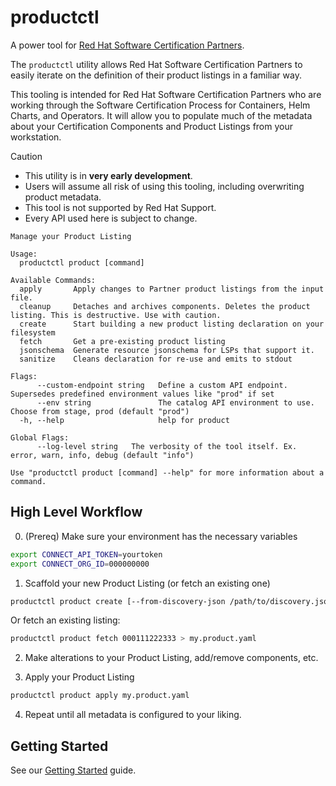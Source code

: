 # productctl

A power tool for [Red Hat Software Certification
Partners](https://connect.redhat.com/en/benefits).

The `productctl` utility allows Red Hat Software Certification Partners to
easily iterate on the definition of their product listings in a familiar way.

This tooling is intended for Red Hat Software Certification Partners who are
working through the Software Certification Process for Containers, Helm Charts,
and Operators. It will allow you to populate much of the metadata about your
Certification Components and Product Listings from your workstation.

> [!CAUTION]
> 
> - This utility is in **very early development**.
> - Users will assume all risk of using this tooling, including overwriting product metadata.
> - This tool is not supported by Red Hat Support.
> - Every API used here is subject to change.


```
Manage your Product Listing

Usage:
  productctl product [command]

Available Commands:
  apply       Apply changes to Partner product listings from the input file.
  cleanup     Detaches and archives components. Deletes the product listing. This is destructive. Use with caution.
  create      Start building a new product listing declaration on your filesystem
  fetch       Get a pre-existing product listing
  jsonschema  Generate resource jsonschema for LSPs that support it.
  sanitize    Cleans declaration for re-use and emits to stdout

Flags:
      --custom-endpoint string   Define a custom API endpoint. Supersedes predefined environment values like "prod" if set
      --env string               The catalog API environment to use. Choose from stage, prod (default "prod")
  -h, --help                     help for product

Global Flags:
      --log-level string   The verbosity of the tool itself. Ex. error, warn, info, debug (default "info")

Use "productctl product [command] --help" for more information about a command.
```

## High Level Workflow

0) (Prereq) Make sure your environment has the necessary variables

```bash
export CONNECT_API_TOKEN=yourtoken
export CONNECT_ORG_ID=000000000
```

1) Scaffold your new Product Listing (or fetch an existing one)

```bash
productctl product create [--from-discovery-json /path/to/discovery.json] my.product.yaml
```

Or fetch an existing listing:

```bash
productctl product fetch 000111222333 > my.product.yaml
```

2) Make alterations to your Product Listing, add/remove components, etc. 

3) Apply your Product Listing

```bash
productctl product apply my.product.yaml
```

4) Repeat until all metadata is configured to your liking.


## Getting Started

See our [Getting Started](docs/GETTING_STARTED.md) guide.